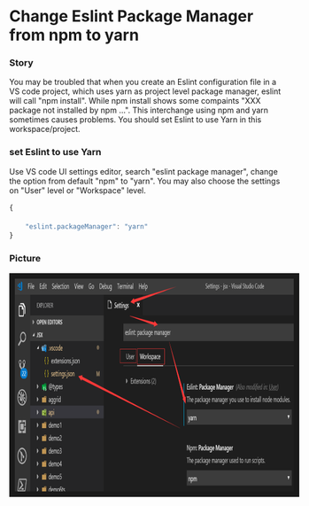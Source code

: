 Change Eslint Package Manager from npm to yarn
=====

### Story

You may be troubled that when you create an Eslint configuration file in a VS code project, which uses yarn as project level package manager, eslint will call "npm install". While npm install shows some compaints "XXX package not installed by npm ...". This interchange using npm and yarn sometimes causes problems. You should set Eslint to use Yarn in this workspace/project.

### set Eslint to use Yarn
Use VS code UI settings editor, search "eslint package manager", change the option from default "npm" to "yarn". You may also choose the settings on "User" level or "Workspace" level.


```javascript
{

    "eslint.packageManager": "yarn"
}
```

### Picture

<img src="vscode-eslint-yarn.png" 
alt="vscode-eslint-yarn" width="877" height="384" border="10" />
